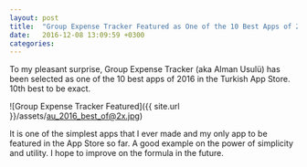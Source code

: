 ```yaml
---
layout: post
title:  "Group Expense Tracker Featured as One of the 10 Best Apps of 2016"
date:   2016-12-08 13:09:59 +0300
categories:
---
```


To my pleasant surprise, Group Expense Tracker (aka Alman Usulü) has been
selected as one of the 10 best apps of 2016 in the Turkish App Store. 10th best
to be exact.

![Group Expense Tracker Featured]({{ site.url }}/assets/au_2016_best_of@2x.jpg)

It is one of the simplest apps that I ever made and my only app to be featured
in the App Store so far. A good example on the power of simplicity and utility.
I hope to improve on the formula in the future.
